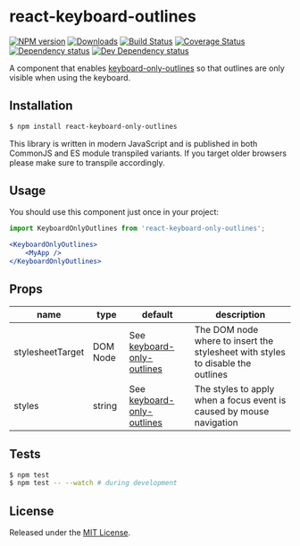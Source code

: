 # react-keyboard-outlines

[![NPM version][npm-image]][npm-url] [![Downloads][downloads-image]][npm-url] [![Build Status][travis-image]][travis-url] [![Coverage Status][codecov-image]][codecov-url] [![Dependency status][david-dm-image]][david-dm-url] [![Dev Dependency status][david-dm-dev-image]][david-dm-dev-url]

[npm-url]:https://npmjs.org/package/@moxy/react-keyboard-only-outlines
[downloads-image]:https://img.shields.io/npm/dm/@moxy/react-keyboard-only-outlines.svg
[npm-image]:https://img.shields.io/npm/v/@moxy/react-keyboard-only-outlines.svg
[travis-url]:https://travis-ci.org/moxystudio/react-keyboard-only-outlines
[travis-image]:https://img.shields.io/travis/moxystudio/react-keyboard-only-outlines/master.svg
[codecov-url]:https://codecov.io/gh/moxystudio/react-keyboard-only-outlines
[codecov-image]:https://img.shields.io/codecov/c/github/moxystudio/react-keyboard-only-outlines/master.svg
[david-dm-url]:https://david-dm.org/moxystudio/react-keyboard-only-outlines
[david-dm-image]:https://img.shields.io/david/moxystudio/react-keyboard-only-outlines.svg
[david-dm-dev-url]:https://david-dm.org/moxystudio/react-keyboard-only-outlines?type=dev
[david-dm-dev-image]:https://img.shields.io/david/dev/moxystudio/react-keyboard-only-outlines.svg

A component that enables [keyboard-only-outlines](https://github.com/moxystudio/js-keyboard-only-outlines) so that outlines are only visible when using the keyboard.


## Installation

```sh
$ npm install react-keyboard-only-outlines
```

This library is written in modern JavaScript and is published in both CommonJS and ES module transpiled variants. If you target older browsers please make sure to transpile accordingly.


## Usage

You should use this component just once in your project:

```jsx
import KeyboardOnlyOutlines from 'react-keyboard-only-outlines';

<KeyboardOnlyOutlines>
    <MyApp />
</KeyboardOnlyOutlines>
```


## Props

| name | type | default | description |
| ---- | ---- | ------- | ----------- |
| stylesheetTarget | DOM Node | See [keyboard-only-outlines](https://github.com/moxystudio/js-keyboard-only-outlines) | The DOM node where to insert the stylesheet with styles to disable the outlines |
| styles | string | See [keyboard-only-outlines](https://github.com/moxystudio/js-keyboard-only-outlines) | The styles to apply when a focus event is caused by mouse navigation |


## Tests

```sh
$ npm test
$ npm test -- --watch # during development
```


## License

Released under the [MIT License](https://www.opensource.org/licenses/mit-license.php).

